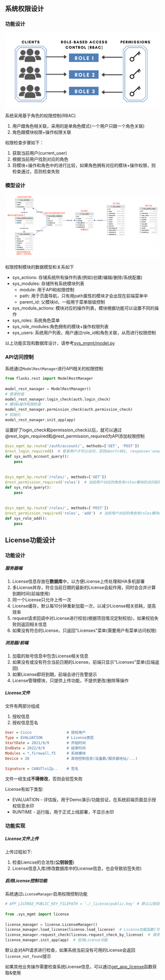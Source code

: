 ## 系统权限设计

### 功能设计

<img src="./images/rbac.png" alt="rbac"/>

系统采用基于角色的权限控制(RBAC)

1. 用户跟角色相关联，采用的是单角色模式(一个用户只跟一个角色关联)
2. 角色跟模块权限+操作权限关联

权限检查步骤如下：

1. 获取当前用户(current_user)
2. 根据当前用户找到对应的角色
3. 将模块+操作和角色中的进行比较，如果角色拥有对应的模块+操作权限，则检查通过，否则检查失败

### 模型设计

<img src="./images/rbac_db.png" alt="rbac_db"  />

权限控制模块的数据模型和关系如下

- sys_actions: 存储系统所有操作列表(例如)创建/编辑/删除/系统配置)
- sys_modules: 存储所有系统模块列表
    - module: 用于API和权限控制
    - path: 用于页面导航，只有用path属性的模块才会出现在前端菜单中
    - parent_id: 父模块id，一般用于菜单层级控制
- sys_module_actions: 模块对应的操作列表，模块根据功能可以设置不同的操作
- sys_roles: 系统角色菜单
- sys_role_modules:角色拥有的模块+操作权限列表
- sys_users: 系统用户列表，用户通过role_id和角色关联，从而进行权限控制

以上功能实现和数据库设计，请参考[sys_mgmt/model.py](../app/sys_mgmt/model.py)

### API访问控制

系统通过`ModelRestManager`进行API相关的权限控制

```python
from flaskz.rest import ModelRestManager

model_rest_manager = ModelRestManager()
# 登录检查
model_rest_manager.login_check(auth.login_check)
# 模块&操作权限检查
model_rest_manager.permission_check(auth.permission_check)
# 初始化
model_rest_manager.init_app(app)
```

设置好了login_check和permission_check以后，就可以通过@rest_login_required和@rest_permission_required为API添加权限控制

```python
@sys_mgmt_bp.route('/auth/account/', methods=['GET', 'POST'])
@rest_login_required()  # 登录用户才可以访问，否则abort(401, response='unauthorized')
def sys_auth_account_query():
    pass


@sys_mgmt_bp.route('/roles/', methods=['GET'])
@rest_permission_required('roles')  # 当前用户对应的角色有roles模块的访问权限才可以访问，否则abort(403, response='forbidden')
def sys_role_query():
    pass


@sys_mgmt_bp.route('/roles/', methods=['POST'])
@rest_permission_required('roles', 'add')  # 当前用户对应的角色有roles模块的访问+添加权限才可以访问，否则abort(403, response='forbidden')
def sys_role_add():
    pass
```

## License功能设计

### 功能设计

##### 服务器端

1. License信息存放在**数据库**中，以方便License上传处理和HA多机部署
2. 多License并存，符合当前日期的最新的License会起作用，同时会合并计算到期时间(前端使用)
3. 同一个License只允许上传一次
4. License缓存，默认每10分钟重新加载一次，以减少License相关损耗，提高效率
5. request请求回调中对License进行校验(根据项目情况定制校验)，如果校验失败则返回相关信息
6. 如果没有符合的License，只返回"Licenses"菜单(需要用户有菜单访问权限)

##### 浏览器/前端

1. 加载的账号信息中包含License相关信息
2. 如果没有或没有符合当前日期的License，前端只显示"Licenses"菜单(后端返回)
3. 如果License即将到期，前端会进行告警提示
4. License管理模块，只提供上传功能，不提供更改/删除等操作

##### License文件

文件有两部分组成

1. 授权信息
2. 授权信息签名

```ini
User = Cisco                # 授权用户
Type = EVALUATION           # License类型
StartDate = 2021/9/9        # 开始时间
EndDate = 2022/9/9          # 结束时间
Modules = *,firewall,f5     # 系统模块
Device = 20                 # 其他控制信息(设备数/服务器地址/...)

Signature = CA0U7lviZp..    # 签名
```

文件一经生成**不得修改**，否则会验签失败

License有如下类型:

- EVALUATION - 评估版，用于Demo演示/功能验证，在系统前端页面显示授权信息水印
- RUNTIME - 运行版，用于正式上线部署，不显示水印

### 功能实现

##### License文件上传

上传过程如下:

1. 检查Liencse的合法性(**公钥验签**)
2. License信息入库(修改数据库中的License信息，也会导致验签失败)

##### 启用License控制功能

系统通过`LicenseManager`启用权限控制功能

```python
# APP_LICENSE_PUBLIC_KEY_FILEPATH = './_license/public.key' # 默认公钥目录

from .sys_mgmt import license

license_manager = license.LicenseManager()
license_manager.load_license(license.load_license)  # License加载函数(可自定义)
license_manager.request_check(license.request_check_by_license)  # 请求时License检查函数(可自定义)
license_manager.init_app(app)  # 启用License功能
```

默认会对API请求进行检查，如果系统当前没有可用的License会返回`license_not_found`提示

如果其他业务操作需要检查系统License信息，可以通过[get_app_license](../app/utils/_app.py)函数获取&使用